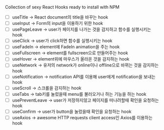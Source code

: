 Collection of sexy React Hooks ready to install with NPM

- [ ] useTitle -> React document의 title을 바꾸는 hook
- [ ] useInput -> Form의 input을 이용하기 위한 hook
- [ ] usePageLeave -> user가 페이지를 나가는 것을 감지하고 함수를 실행시키는 hook
- [ ] useClick -> user가 click하면 함수를 실행시키는 hook
- [ ] useFadeIn -> element에 FadeIn animation을 주는 hook
- [ ] useFullscreen -> element를 fullscreen으로 만들어주는 hook
- [ ] useHover -> element위에 마우스가 올라온 것을 감지하는 hook
- [ ] useNetwork -> 유저의 network가 online이나 offline으로 바뀌는 것을 감지하는 hook
- [ ] useNotification -> notification API를 이용해 user에게 notification을 보내는 hook
- [ ] useScroll -> 스크롤을 감지하는 hook
- [ ] useTabs -> tab키를 눌렀을때 menu를 불러오거나 하는 기능을 하는 hook
- [ ] usePreventLeave -> user가 저장하지않고 페이지를 떠나려할때 확인을 요청하는 hook
- [ ] useConfirm -> user가 button을 눌렀을때 확인을 요청하는 hook
- [ ] useAxios -> awesome HTTP requests client access인 Axios를 이용하는 hook